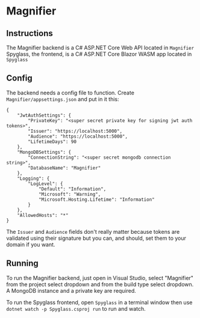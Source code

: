 # Magnifier

## Instructions
The Magnifier backend is a C# ASP.NET Core Web API located in `Magnifier`  
Spyglass, the frontend, is a C# ASP.NET Core Blazor WASM app located in `Spyglass`

## Config
The backend needs a config file to function. Create `Magnifier/appsettings.json` and put in it this:
```
{
    "JwtAuthSettings": {
        "PrivateKey": "<super secret private key for signing jwt auth tokens>",
        "Issuer": "https://localhost:5000",
        "Audience": "https://localhost:5000",
        "LifetimeDays": 90
    },
    "MongoDBSettings": {
        "ConnectionString": "<super secret mongodb connection string>",
        "DatabaseName": "Magnifier"
    },
    "Logging": {
        "LogLevel": {
            "Default": "Information",
            "Microsoft": "Warning",
            "Microsoft.Hosting.Lifetime": "Information"
        }
    },
    "AllowedHosts": "*"
}

```
The `Issuer` and `Audience` fields don't really matter because tokens are validated using their signature but you can, and should, set them to your domain if you want.

## Running
To run the Magnifier backend, just open in Visual Studio, select "Magnifier" from the project select dropdown and from the build type select dropdown. A MongoDB instance and a private key are required.

To run the Spyglass frontend, open `Spyglass` in a terminal window then use `dotnet watch -p Spyglass.csproj run` to run and watch.
